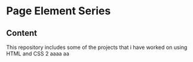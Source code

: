 # Page Element Series
## Content
This repository includes some of the projects that i have worked on using HTML and CSS
2
aaaa
aa
